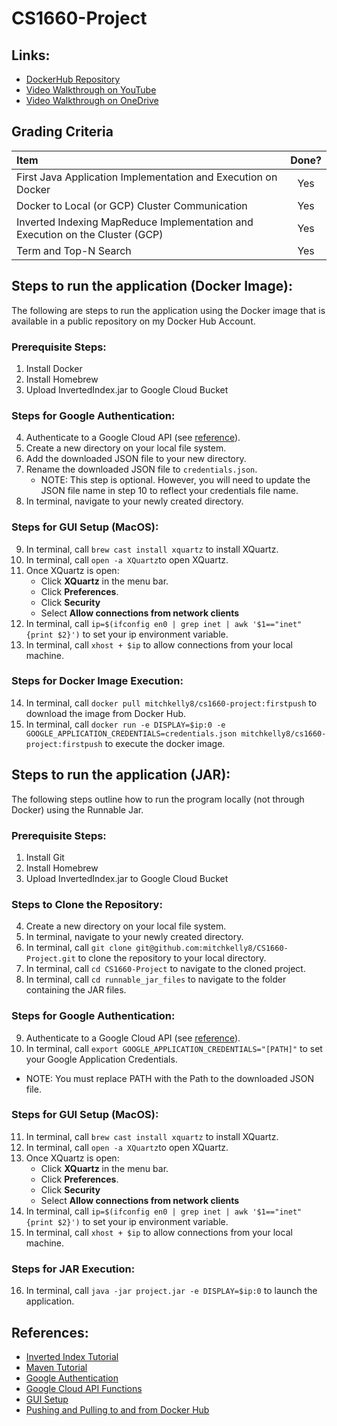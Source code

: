 # CS1660-Project

## Links:

- [DockerHub Repository](https://hub.docker.com/repository/docker/mitchkelly8/cs1660-project)
- [Video Walkthrough on YouTube](https://youtu.be/A1-3RLlwnl0)
- [Video Walkthrough on OneDrive](https://pitt-my.sharepoint.com/:v:/g/personal/mjk139_pitt_edu/EbhjVb6aPJJNsRWmFMwSVvUBPjQhqk7MMwlCHCDnam-3cg?e=KQfdR8)

## Grading Criteria

| Item | Done?  |
| :----- | :-: |
| First Java Application Implementation and Execution on Docker | Yes |
| Docker to Local (or GCP) Cluster Communication | Yes |
| Inverted Indexing MapReduce Implementation and Execution on the Cluster (GCP) | Yes |
| Term and Top-N Search | Yes |

## Steps to run the application (Docker Image):

The following are steps to run the application using the Docker image that is available in a public repository on my Docker Hub Account. 

### Prerequisite Steps:
1. Install Docker
2. Install Homebrew
3. Upload InvertedIndex.jar to Google Cloud Bucket

### Steps for Google Authentication: 
4. Authenticate to a Google Cloud API (see [reference](https://cloud.google.com/docs/authentication/getting-started#auth-cloud-implicit-java)).
5. Create a new directory on your local file system. 
6. Add the downloaded JSON file to your new directory. 
7. Rename the downloaded JSON file to `credentials.json`.
   - NOTE: This step is optional. However, you will need to update the JSON file name in step 10 to reflect your credentials file name. 
8. In terminal, navigate to your newly created directory. 

### Steps for GUI Setup (MacOS):
9. In terminal, call `brew cast install xquartz` to install XQuartz.
10. In terminal, call `open -a XQuartz`to open XQuartz.
11. Once XQuartz is open: 
    - Click **XQuartz** in the menu bar. 
    - Click **Preferences**. 
    - Click **Security**
    - Select **Allow connections from network clients**
12. In terminal, call `ip=$(ifconfig en0 | grep inet | awk '$1=="inet" {print $2}')` to set your ip environment variable.
13. In terminal, call `xhost + $ip` to allow connections from your local machine.

### Steps for Docker Image Execution: 
14. In terminal, call `docker pull mitchkelly8/cs1660-project:firstpush` to download the image from Docker Hub. 
15. In terminal, call `docker run -e DISPLAY=$ip:0 -e GOOGLE_APPLICATION_CREDENTIALS=credentials.json mitchkelly8/cs1660-project:firstpush` to execute the docker image. 

## Steps to run the application (JAR):

The following steps outline how to run the program locally (not through Docker) using the Runnable Jar. 

### Prerequisite Steps:
1. Install Git
2. Install Homebrew
3. Upload InvertedIndex.jar to Google Cloud Bucket

### Steps to Clone the Repository:
4. Create a new directory on your local file system. 
5. In terminal, navigate to your newly created directory. 
6. In terminal, call `git clone git@github.com:mitchkelly8/CS1660-Project.git` to clone the repository to your local directory. 
7. In terminal, call `cd CS1660-Project` to navigate to the cloned project.
8. In terminal, call `cd runnable_jar_files` to navigate to the folder containing the JAR files. 

### Steps for Google Authentication: 
9. Authenticate to a Google Cloud API (see [reference](https://cloud.google.com/docs/authentication/getting-started#auth-cloud-implicit-java)).
10. In terminal, call `export GOOGLE_APPLICATION_CREDENTIALS="[PATH]"` to set your Google Application Credentials. 
   - NOTE: You must replace PATH with the Path to the downloaded JSON file. 

### Steps for GUI Setup (MacOS):
11. In terminal, call `brew cast install xquartz` to install XQuartz.
12. In terminal, call `open -a XQuartz`to open XQuartz.
13. Once XQuartz is open: 
    - Click **XQuartz** in the menu bar. 
    - Click **Preferences**. 
    - Click **Security**
    - Select **Allow connections from network clients**
14. In terminal, call `ip=$(ifconfig en0 | grep inet | awk '$1=="inet" {print $2}')` to set your ip environment variable.
15. In terminal, call `xhost + $ip` to allow connections from your local machine.

### Steps for JAR Execution:
16. In terminal, call `java -jar project.jar -e DISPLAY=$ip:0` to launch the application.

## References:
- [Inverted Index Tutorial](https://acadgild.com/blog/building-inverted-index-mapreduce)
- [Maven Tutorial](https://youtu.be/sNEcpw8LPpo)
- [Google Authentication](https://cloud.google.com/docs/authentication/getting-started#auth-cloud-implicit-java)
- [Google Cloud API Functions](https://cloud.google.com/storage/docs/how-to)
- [GUI Setup](https://fredrikaverpil.github.io/2016/07/31/docker-for-mac-and-gui-applications/)
- [Pushing and Pulling to and from Docker Hub](https://ropenscilabs.github.io/r-docker-tutorial/04-Dockerhub.html)
